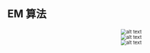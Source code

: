 ## EM 算法

<center>
<img src="./attachments/ch11_em_gmm.png" alt="alt text" style="zoom:70%;">
</center>
<center>
</center>

<center>
<img src="./attachments/ch11_em_train.png" alt="alt text" style="zoom:70%;">
</center>
<center>
</center>

<center>
<img src="./attachments/ch11_gmm_fit_color.png" alt="alt text" style="zoom:70%;">
</center>
<center>
</center>